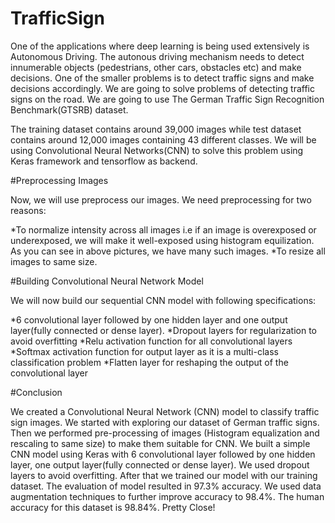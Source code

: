 # TrafficSign

One of the applications where deep learning is being used extensively is Autonomous Driving. The autonous driving mechanism needs to detect innumerable objects (pedestrians, other cars, obstacles etc) and make decisions. One of the smaller problems is to detect traffic signs and make decisions accordingly. We are going to solve problems of detecting traffic signs on the road. We are going to use The German Traffic Sign Recognition Benchmark(GTSRB) dataset.

The training dataset contains around 39,000 images while test dataset contains around 12,000 images containing 43 different classes. We will be using Convolutional Neural Networks(CNN) to solve this problem using Keras framework and tensorflow as backend.

#Preprocessing Images

Now, we will use preprocess our images. We need preprocessing for two reasons:

*To normalize intensity across all images i.e if an image is overexposed or underexposed, we will make it well-exposed using histogram equilization. As you can see in above pictures, we have many such images.
*To resize all images to same size.

#Building Convolutional Neural Network Model

We will now build our sequential CNN model with following specifications:

*6 convolutional layer followed by one hidden layer and one output layer(fully connected or dense layer).
*Dropout layers for regularization to avoid overfitting
*Relu activation function for all convolutional layers
*Softmax activation function for output layer as it is a multi-class classification problem
*Flatten layer for reshaping the output of the convolutional layer

#Conclusion

We created a Convolutional Neural Network (CNN) model to classify traffic sign images. We started with exploring our dataset of German traffic signs. Then we performed pre-processing of images (Histogram equalization and rescaling to same size) to make them suitable for CNN. We built a simple CNN model using Keras with 6 convolutional layer followed by one hidden layer, one output layer(fully connected or dense layer). We used dropout layers to avoid overfitting. After that we trained our model with our training dataset. The evaluation of model resulted in 97.3% accuracy. We used data augmentation techniques to further improve accuracy to 98.4%. The human accuracy for this dataset is 98.84%. Pretty Close!
